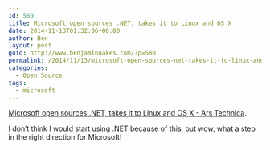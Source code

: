 ```yaml
---
id: 580
title: Microsoft open sources .NET, takes it to Linux and OS X
date: 2014-11-13T01:32:06+00:00
author: Ben
layout: post
guid: http://www.benjaminoakes.com/?p=580
permalink: /2014/11/13/microsoft-open-sources-net-takes-it-to-linux-and-os-x/
categories:
  - Open Source
tags:
  - microsoft
---
```

[Microsoft open sources .NET, takes it to Linux and OS X - Ars Technica](http://arstechnica.com/information-technology/2014/11/microsoft-open-sources-net-takes-it-to-linux-and-os-x/).

I don&#8217;t think I would start using .NET because of this, but wow, what a step in the right direction for Microsoft!